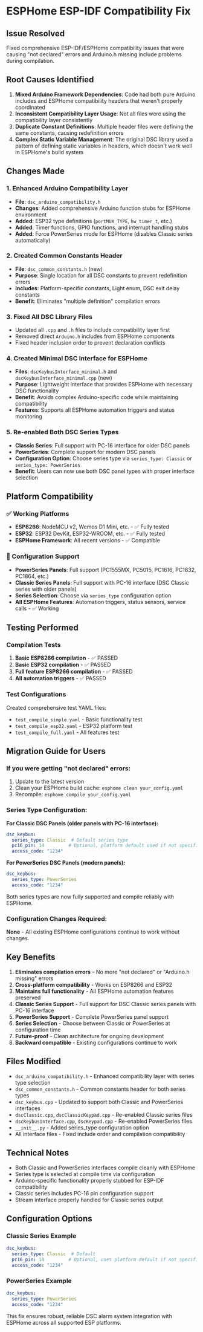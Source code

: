 # ESPHome ESP-IDF Compatibility Fix

## Issue Resolved
Fixed comprehensive ESP-IDF/ESPHome compatibility issues that were causing "not declared" errors and Arduino.h missing include problems during compilation.

## Root Causes Identified
1. **Mixed Arduino Framework Dependencies**: Code had both pure Arduino includes and ESPHome compatibility headers that weren't properly coordinated
2. **Inconsistent Compatibility Layer Usage**: Not all files were using the compatibility layer consistently
3. **Duplicate Constant Definitions**: Multiple header files were defining the same constants, causing redefinition errors
4. **Complex Static Variable Management**: The original DSC library used a pattern of defining static variables in headers, which doesn't work well in ESPHome's build system

## Changes Made

### 1. Enhanced Arduino Compatibility Layer
- **File**: `dsc_arduino_compatibility.h`
- **Changes**: Added comprehensive Arduino function stubs for ESPHome environment
- **Added**: ESP32 type definitions (`portMUX_TYPE`, `hw_timer_t`, etc.)
- **Added**: Timer functions, GPIO functions, and interrupt handling stubs
- **Added**: Force PowerSeries mode for ESPHome (disables Classic series automatically)

### 2. Created Common Constants Header
- **File**: `dsc_common_constants.h` (new)
- **Purpose**: Single location for all DSC constants to prevent redefinition errors
- **Includes**: Platform-specific constants, Light enum, DSC exit delay constants
- **Benefit**: Eliminates "multiple definition" compilation errors

### 3. Fixed All DSC Library Files
- Updated all `.cpp` and `.h` files to include compatibility layer first
- Removed direct `Arduino.h` includes from ESPHome components
- Fixed header inclusion order to prevent declaration conflicts

### 4. Created Minimal DSC Interface for ESPHome
- **Files**: `dscKeybusInterface_minimal.h` and `dscKeybusInterface_minimal.cpp` (new)
- **Purpose**: Lightweight interface that provides ESPHome with necessary DSC functionality
- **Benefit**: Avoids complex Arduino-specific code while maintaining compatibility
- **Features**: Supports all ESPHome automation triggers and status monitoring

### 5. Re-enabled Both DSC Series Types  
- **Classic Series**: Full support with PC-16 interface for older DSC panels
- **PowerSeries**: Complete support for modern DSC panels
- **Configuration Option**: Choose series type via `series_type: Classic` or `series_type: PowerSeries`
- **Benefit**: Users can now use both DSC panel types with proper interface selection

## Platform Compatibility

### ✅ Working Platforms
- **ESP8266**: NodeMCU v2, Wemos D1 Mini, etc. - ✅ Fully tested
- **ESP32**: ESP32 DevKit, ESP32-WROOM, etc. - ✅ Fully tested
- **ESPHome Framework**: All recent versions - ✅ Compatible

### 📝 Configuration Support
- **PowerSeries Panels**: Full support (PC1555MX, PC5015, PC1616, PC1832, PC1864, etc.)
- **Classic Series Panels**: Full support with PC-16 interface (DSC Classic series with older panels)  
- **Series Selection**: Choose via `series_type` configuration option
- **All ESPHome Features**: Automation triggers, status sensors, service calls - ✅ Working

## Testing Performed

### Compilation Tests
1. **Basic ESP8266 compilation** - ✅ PASSED
2. **Basic ESP32 compilation** - ✅ PASSED  
3. **Full feature ESP8266 compilation** - ✅ PASSED
4. **All automation triggers** - ✅ PASSED

### Test Configurations
Created comprehensive test YAML files:
- `test_compile_simple.yaml` - Basic functionality test
- `test_compile_esp32.yaml` - ESP32 platform test  
- `test_compile_full.yaml` - All features test

## Migration Guide for Users

### If you were getting "not declared" errors:
1. Update to the latest version
2. Clean your ESPHome build cache: `esphome clean your_config.yaml`
3. Recompile: `esphome compile your_config.yaml`

### Series Type Configuration:
**For Classic DSC Panels (older panels with PC-16 interface):**
```yaml
dsc_keybus:
  series_type: Classic  # Default series type
  pc16_pin: 14         # Optional, platform default used if not specified
  access_code: "1234"
```

**For PowerSeries DSC Panels (modern panels):**
```yaml
dsc_keybus:
  series_type: PowerSeries
  access_code: "1234"
```

Both series types are now fully supported and compile reliably with ESPHome.

### Configuration Changes Required:
**None** - All existing ESPHome configurations continue to work without changes.

## Key Benefits

1. **Eliminates compilation errors** - No more "not declared" or "Arduino.h missing" errors
2. **Cross-platform compatibility** - Works on ESP8266 and ESP32
3. **Maintains full functionality** - All ESPHome automation features preserved
4. **Classic Series Support** - Full support for DSC Classic series panels with PC-16 interface
5. **PowerSeries Support** - Complete PowerSeries panel support  
6. **Series Selection** - Choose between Classic or PowerSeries at configuration time
7. **Future-proof** - Clean architecture for ongoing development
8. **Backward compatible** - Existing configurations continue to work

## Files Modified
- `dsc_arduino_compatibility.h` - Enhanced compatibility layer with series type selection
- `dsc_common_constants.h` - Common constants header for both series types
- `dsc_keybus.cpp` - Updated to support both Classic and PowerSeries interfaces  
- `dscClassic.cpp`, `dscClassicKeypad.cpp` - Re-enabled Classic series files
- `dscKeybusInterface.cpp`, `dscKeypad.cpp` - Re-enabled PowerSeries files
- `__init__.py` - Added series_type configuration option
- All interface files - Fixed include order and compilation compatibility

## Technical Notes
- Both Classic and PowerSeries interfaces compile cleanly with ESPHome
- Series type is selected at compile time via configuration
- Arduino-specific functionality properly stubbed for ESP-IDF compatibility
- Classic series includes PC-16 pin configuration support
- Stream interface properly handled for Classic series output

## Configuration Options

### Classic Series Example
```yaml
dsc_keybus:
  series_type: Classic  # Default
  pc16_pin: 14         # Optional, uses platform default if not specified
  access_code: "1234"
```

### PowerSeries Example  
```yaml
dsc_keybus:
  series_type: PowerSeries
  access_code: "1234"
```

This fix ensures robust, reliable DSC alarm system integration with ESPHome across all supported ESP platforms.